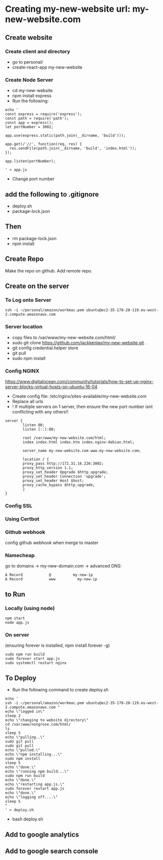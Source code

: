 # Creating my-new-website url: my-new-website.com

## Create website
### Create client and directory
* go to personal/
* create-react-app my-new-website
### Create Node Server
* cd my-new-website
* npm install express
* Run the following:
```
echo '
const express = require('express');
const path = require('path');
const app = express();
let portNumber = 3002;

app.use(express.static(path.join(__dirname, 'build')));

app.get(/'//', function(req, res) {
  res.sendFile(path.join(__dirname, 'build', 'index.html'));
});

app.listen(portNumber);

' > app.js
```

* Change port number

## add the following to .gitignore
* deploy.sh
* package-lock.json

## Then
* rm package-lock.json
* npm install

## Create Repo
Make the repo on github. 
Add remote repo.

## Create on the server

### To Log onto Server
```ssh -i ~/personal/amazon/workmac.pem ubuntu@ec2-35-178-20-119.eu-west-2.compute.amazonaws.com```

### Server location
* copy files to /var/www/my-new-website.com/html/
* sudo git clone https://github.com/jackkenlay/my-new-website.git .
* git config credential.helper store
* git pull
* sudo npm install

### Config NGINX
https://www.digitalocean.com/community/tutorials/how-to-set-up-nginx-server-blocks-virtual-hosts-on-ubuntu-16-04
* Create config file: /etc/nginx/sites-available/my-new-website.com
* Replace all urls
* ! If multiple servers on 1 server, then ensure the new port number isnt conflicting with any others!!
```
server {
        listen 80;
        listen [::]:80;

        root /var/www/my-new-website.com/html;
        index index.html index.htm index.nginx-debian.html;

        server_name my-new-website.com www.my-new-website.com;
        
        location / {
        proxy_pass http://172.31.16.226:3002;
        proxy_http_version 1.1;
        proxy_set_header Upgrade $http_upgrade;
        proxy_set_header Connection 'upgrade';
        proxy_set_header Host $host;
        proxy_cache_bypass $http_upgrade;
        }
}
```

### Config SSL
### Using Certbot

### Github webhook
config github webhook when merge to master

### Namecheap
go to domains -> my-new-domain.com -> advanced DNS:
```
A Record            @          my-new-ip
A Record            www          my-new-ip
```
## to Run
### Locally (using node)
```
npm start
node app.js
```
### On server
(ensuring forever is installed, npm install forever -g)
```
sudo npm run build
sudo forever start app.js
sudo systemctl restart nginx
```

## To Deploy
* Run the following command to create deploy.sh
```
echo '
ssh -i ~/personal/amazon/workmac.pem ubuntu@ec2-35-178-20-119.eu-west-2.compute.amazonaws.com "
echo \"logged in\"
sleep 2
echo \"changing to website directory\"
cd /var/www/nongrose.com/html/
ls
sleep 5
echo \"pulling..\"
sudo git pull
sudo git pull
echo \"pulled.\"
echo \"npm installing...\"
sudo npm install
sleep 5
echo \"done.\"
echo \"running npm build...\"
sudo npm run build
echo \"done.\"
echo \"restarting app.js.\"
sudo forever restart app.js
echo \"done.\"
echo \"logging off....\"
sleep 5
"
' > deploy.sh
```
* bash deploy.sh
## Add to google analytics
## Add to google search console


